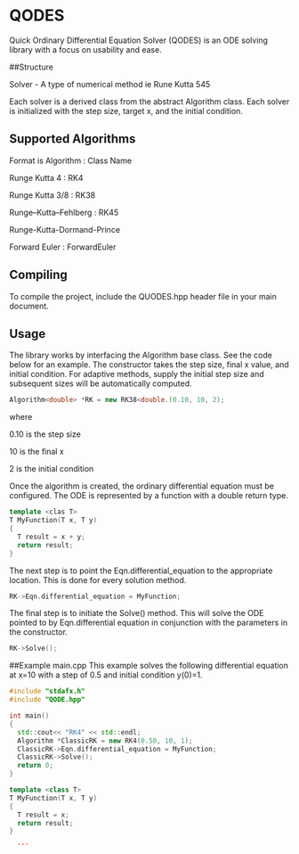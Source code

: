 # QODES
Quick Ordinary Differential Equation Solver (QODES) is an ODE solving library with a focus on usability and ease.


##Structure

Solver - A type of numerical method ie Rune Kutta 545

Each solver is a derived class from the abstract Algorithm class. Each solver is initialized with the step size, target x, and the initial condition.


<UML Diagram Here>


## Supported Algorithms

Format is Algorithm : Class Name

Runge Kutta 4 : RK4

Runge Kutta 3/8 : RK38

Runge–Kutta–Fehlberg : RK45

Runge-Kutta-Dormand-Prince

Forward Euler : ForwardEuler


## Compiling
To compile the project, include the QUODES.hpp header file in your main document.


## Usage

The library works by interfacing the Algorithm base class. See the code below for an example. The constructor takes the step size, final x value, and initial condition. For adaptive methods, supply the initial step size and subsequent sizes will be automatically computed.
 
 ```c++
Algorithm<double> *RK = new RK38<double.(0.10, 10, 2);
```
  where
  
  0.10 is the step size
  
  10 is the final x
  
  2 is the initial condition
  
  Once the algorithm is created, the ordinary differential equation must be configured. The ODE is represented by a function with a double return type. 
  ```c++
  template <clas T>
  T MyFunction(T x, T y)
{
	T result = x + y;
	return result;
}
```
The next step is to point the Eqn.differential_equation to the appropriate location. This is done for every solution method.
  ```c++
  RK->Eqn.differential_equation = MyFunction;
```
  
  The final step is to initiate the Solve() method. This will solve the ODE pointed to by Eqn.differential equation in conjunction with the parameters in the constructor.
  ```c++
  RK->Solve();
```
    
    
##Example main.cpp
This example solves the following differential equation at x=10 with a step of 0.5 and initial condition y(0)=1.
    

  ```c++
#include "stdafx.h"
#include "QODE.hpp"

int main()
{
	std::cout<< "RK4" << std::endl;
	Algorithm *ClassicRK = new RK4(0.50, 10, 1);
	ClassicRK->Eqn.differential_equation = MyFunction;
	ClassicRK->Solve();
	return 0;
}

template <class T>
T MyFunction(T x, T y)
{
	T result = x;
	return result;
}

    ```
  
  
